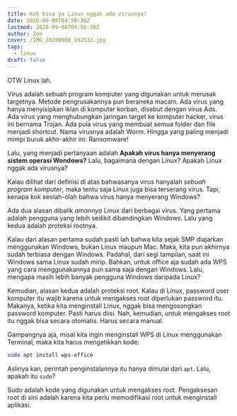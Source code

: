 ```yaml
---
title: Kok bisa ya Linux nggak ada virusnya?
date: 2020-09-08T04:50:38Z
lastmod: 2020-09-08T04:50:38Z
author: Zen
cover: /IMG_20200908_192533.jpg
tags:
  - linux
draft: false
---
```


OTW Linux lah.

<!--more-->

Virus adalah sebuah program komputer yang digunakan untuk merusak targetnya. Metode pengrusakannya pun beraneka macam. Ada virus yang hanya menyisipkan iklan di komputer korban, disebut dengan virus Ads. Ada virus yang menghubungkan jaringan target ke komputer hacker, virus ini bernama Trojan. Ada pula virus yang membuat semua folder dan file menjadi shortcut. Nama virusnya adalah Worm. Hingga yang paling menjadi mimpi buruk akhir-akhir ini: Ransomware!

Lalu, yang menjadi pertanyaan adalah **Apakah virus hanya menyerang sistem operasi Wondows?** Lalu, bagaimana dengan Linux? Apakah Linux nggak ada virusnya?

Kalau dilihat dari definisi di atas bahwasanya virus hanyalah _sebuah program komputer_, maka tentu saja Linux juga bisa terserang virus. Tapi, kenapa kok seolah-olah bahwa virus hanya menyerang Windows?

Ada dua alasan dibalik _amannya_ Linux dari berbagai virus. Yang pertama adalah pengguna yang lebih sedikit dibandingkan Windows. Lalu yang kedua adalah proteksi rootnya.

Kalau dari alasan pertama sudah pasti lah bahwa kita sejak SMP diajarkan menggunakan Windows, bukan Linux maupun Mac. Maka, kita pun akhirnya sudah terbiasa dengan Windows. Padahal, dari segi tampilan, saat ini Windows sama Linux sudah mirip. Bahkan, untuk office aja sudah ada WPS yang cara menggunakannya pun sama saja dengan Windows. Lalu, mengapa masih lebih banyak pengguna Windows daripada Linux?

Kemudian, alasan kedua adalah proteksi root. Kalau di Linux, password user komputer itu wajib karena untuk mengakses root diperlukan password itu. Makanya, ketika kita menginstall Linux, nggak bisa mengosongkan password komputer. Pasti harus diisi. Nah, kemudian, untuk mengakses root itu nggak bisa secara otomatis. Harus secara manual.

Gampangnya aja, misal kita ingin menginstall WPS di Linux menggunakan Terminal, maka kita harus mengetikkan kode:

```bash
sudo apt install wps-office
```

Aslinya kan, perintah penginstalannya itu hanya dimulai dari `apt`. Lalu, apakah itu `sudo`?

Sudo adalah kode yang digunakan untuk mengakses root. Pengaksesan root di sini adalah karena kita perlu memodifikasi root untuk menginstall aplikasi.